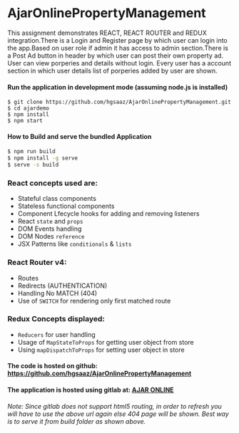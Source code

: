 # AjarOnlinePropertyManagement

This assignment demonstrates REACT, REACT ROUTER and REDUX integration.There is a Login and Register page by which user can login into the app.Based on user role if admin it has access to admin section.There is a Post Ad button in header by which user can post their own property ad. User can view porperies and details without login. Every user has a account section in which user details list of porperies added by user are shown.

#### Run the application in development mode (assuming node.js is installed)
```
$ git clone https://github.com/hgsaaz/AjarOnlinePropertyManagement.git
$ cd ajardemo
$ npm install
$ npm start
```

#### How to Build and serve the bundled Application

```sh
$ npm run build
$ npm install -g serve
$ serve -s build
```

### React concepts used are:
- Stateful class components
- Stateless functional components
- Component Lfecycle hooks for adding and removing listeners
- React `state` and `props`
- DOM Events handling
- DOM Nodes `reference`
- JSX Patterns like `conditionals` & `lists`

### React Router v4:
- Routes 
- Redirects (AUTHENTICATION)
- Handling No MATCH (404)
- Use of `SWITCH` for rendering only first matched route

### Redux Concepts displayed:
- `Reducers` for user handling
- Usage of `MapStateToProps` for getting user object from store
- Using `mapDispatchToProps` for setting user object in store

#### The code is hosted on github: https://github.com/hgsaaz/AjarOnlinePropertyManagement

#### The application is hosted using gitlab at: [AJAR ONLINE](https://hussaings.gitlab.io/property-listing/)

###### Note: Since gitlab does not support html5 routing, in order to refresh you will have to use the above url again else 404 page will be shown. Best way is to serve it from build folder as shown above.


